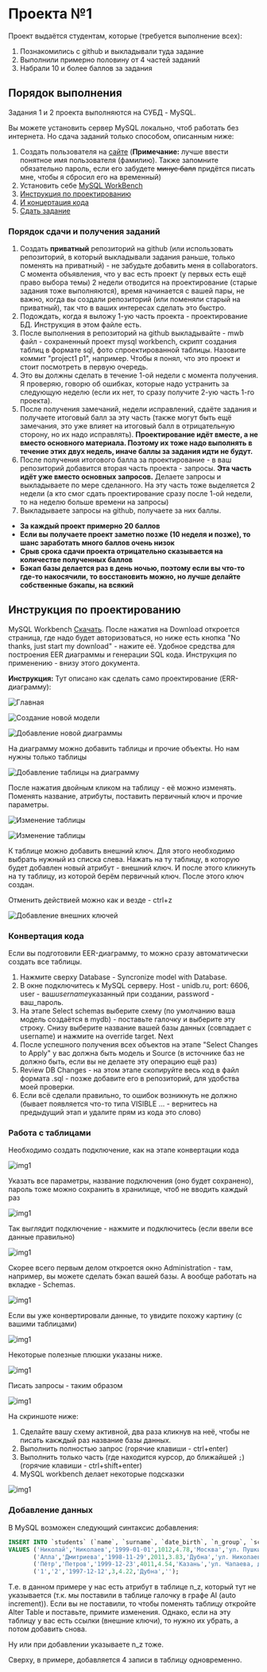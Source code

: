 # Проекта №1

Проект выдаётся студентам, которые (требуется выполнение всех):

1. Познакомились с github и выкладывали туда задание
2. Выполнили примерно половину от 4 частей заданий
3. Набрали 10 и более баллов за задания

## Порядок выполнения

Задания 1 и 2 проекта выполняются на СУБД - MySQL.

Вы можете установить сервер MySQL локально, чтоб работать без интернета. Но сдача заданий только способом, описанным ниже:

1. Создать пользователя на [сайте](https://unidb.ru/#/) (**Примечание:** лучше ввести понятное имя пользователя (фамилию). Также запомните обязательно пароль, если его забудете ~~минус балл~~ придётся писать мне, чтобы я сбросил его на временный)
2. Установить себе [MySQL WorkBench](https://dev.mysql.com/downloads/workbench/)
3. [Инструкция по проектированию](#инструкция-по-проектированию)
4. [И концертация кода](#конвертация-кода)
5. [Сдать задание](#порядок-сдачи-и-получения-заданий)

### Порядок сдачи и получения заданий

1. Создать **приватный** репозиторий на github (или использовать репозиторий, в который выкладывали задания раньше, только поменять на приватный) - не забудьте добавить меня в collaborators. С момента объявления, что у вас есть проект (у первых есть ещё право выбора темы) 2 недели отводится на проектирование (старые задания тоже выполняются), время начинается с вашей пары, не важно, когда вы создали репозиторий (или поменяли старый на приватный), так что в ваших интересах сделать это быстро.
2. Подождать, когда я выложу 1-ую часть проекта - проектирование БД. Инструкция в этом файле есть.
3. После выполнения в репозиторий на github выкладывайте - mwb файл - сохраненный проект mysql workbench, скрипт создания таблиц в формате sql, фото спроектированной таблицы. Назовите коммит "project1 p1", например. Чтобы я понял, что это проект и стоит посмотреть в первую очередь.
4. Это вы должны сделать в течение 1-ой недели с момента получения. Я проверяю, говорю об ошибках, которые надо устранить за следующую неделю (если их нет, то сразу получите 2-ую часть 1-го проекта).
5. После получения замечаний, недели исправлений, сдаёте задания и получаете итоговый балл за эту часть (также могут быть ещё замечания, это уже влияет на итоговый балл в отрицательную сторону, но их надо исправлять). **Проектирование идёт вместе, а не вместо основного материала. Поэтому их тоже надо выполнять в течение этих двух недель, иначе баллы за задания идти не будут.**
6. После получения итогового балла за проектирование - в ваш репозиторий добавится вторая часть проекта - запросы. **Эта часть идёт уже вместо основных запросов.** Делаете запросы и выкладываете по мере сделанного. На эту часть тоже выделяется 2 недели (а кто смог сдать проектирование сразу после 1-ой недели, то на неделю больше времени на запросы)
7. Выкладываете запросы на github, получаете за них баллы.

- **За каждый проект примерно 20 баллов**
- **Если вы получаете проект заметно позже (10 неделя и позже), то шанс заработать много баллов очень низок**
- **Срыв срока сдачи проекта отрицательно сказывается на количестве полученных баллов**
- **Бэкап базы делается раз в день ночью, поэтому если вы что-то где-то накосячили, то восстановить можно, но лучше делайте собственные бэкапы, на всякий**

## Инструкция по проектированию

MySQL Workbench [Скачать](https://dev.mysql.com/downloads/workbench/). После нажатия на Download откроется страница, где надо будет авторизоваться, но ниже есть кнопка "No thanks, just start my download" - нажите её. Удобное средства для построения EER диаграммы и генерации SQL кода. Инструкция по применению - внизу этого документа.

**Инструкция:**
Тут описано как сделать само проектирование (ERR-диаграмму):

![Главная](http://pics.sl/42a/efd/db42a528.png)

![Создание новой модели](http://pics.sl/07f/514/45148768.png)

![Добавление новой диаграммы](http://pics.sl/44b/bf9/83bf9abe.png)

На диаграмму можно добавить таблицы и прочие объекты. Но нам нужны только таблицы

![Добавление таблицы на диаграмму](http://pics.sl/27f/e9d/5b92f37e.png)

После нажатия двойным кликом на таблицу - её можно изменять. Поменять название, атрибуты, поставить первичный ключ и прочие параметры.

![Изменение таблицы](http://pics.sl/5c1/58d/dba21ee7.png)

![Изменение таблицы](http://pics.sl/d74/3aa/ea538b2a.png)

К таблице можно добавить внешний ключ.
Для этого необходимо выбрать нужный из списка слева. Нажать на ту таблицу, в которую будет добавлен новый атрибут - внешний ключ.
И после этого кликнуть на ту таблицу, из которой берём первичный ключ.
После этого ключ создан.

Отменить действией можно как и везде - ctrl+z

![Добавление внешних ключей](http://pics.sl/e6e/e84/5e6e84fc.png)

### Конвертация кода

Если вы подготовили EER-диаграмму, то можно сразу автоматически создать все таблицы.

1. Нажмите сверху Database - Syncronize model with Database.
2. В окне подключитесь к MySQL серверу. Host - unidb.ru, port: 6606, user - ваш*username*указанный при создании, password - ваш_пароль.
3. На этапе Select schemas выберите схему (по умолчанию ваша модель создаётся в mydb) - поставьте галочку и выберите эту строку. Снизу выберите название вашей базы данных (совпадает с username) и нажмите на override target. Next
4. После успешного получения всех объектов на этапе "Select Changes to Apply" у вас должна быть модель и Source (в источнике баз не должно быть, если вы не делаете эту операцию ещё раз)
5. Review DB Changes - на этом этапе скопируйте весь код в файл формата .sql - позже добавите его в репозиторий, для удобства моей проверки.
6. Если всё сделали правильно, то ошибок возникнуть не должно (бывает появляется что-то типа VISIBLE ... - вернитесь на предыдущий этап и удалите прям из кода это слово)

### Работа с таблицами

Необходимо создать подключение, как на этапе конвертации кода

![img1](./img/2019-04-11_10-35-19.png)

Указать все параметры, название подключения (оно будет сохранено), пароль тоже можно сохранить в хранилище, чтоб не вводить каждый раз

![img1](./img/2019-04-11_10-37-42.png)

Так выглядит подключение - нажмите и подключитесь (если ввели все данные правильно)

![img1](./img/2019-04-11_10-39-23.png)

Скорее всего первым делом откроется окно Administration - там, например, вы можете сделать бэкап вашей базы. А вообще работать на вкладке - Schemas.

![img1](./img/2019-04-11_10-40-23.png)

Если вы уже конвертировали данные, то увидите похожу картину (с вашими таблицами)

![img1](./img/2019-04-11_10-42-55.png)

Некоторые полезные плюшки указаны ниже.

![img1](./img/9.png)

Писать запросы - таким образом

![img1](./img/2019-04-11_11-03-09.png)

На скриншоте ниже:

1. Сделайте вашу схему активной, два раза кликнув на неё, чтобы не писать какждый раз название базы данных.
2. Выполнить полностью запрос (горячие клавиши - ctrl+enter)
3. Выполнить только часть (где находится курсор, до ближайшей `;`) (горячие клавиши - ctrl+shift+enter)
4. MySQL workbench делает некоторые подсказки

![img1](./img/10.png)

### Добавление данных

В MySQL возможен следующий синтаксис добавления:

```sql
INSERT INTO `students` (`name`, `surname`, `date_birth`, `n_group`, `score`, `city`, `address`)
VALUES ('Николай','Николаев','1999-01-01',1012,4.78,'Москва','ул. Пушкина'),
       ('Алла','Дмитриева','1998-11-29',2011,3.83,'Дубна','ул. Николаева'),
       ('Пётр','Петров','1999-12-23',4011,4.54,'Казань','ул. Чапаева, д. 12, кв. 14'),
       ('1','2','1997-12-12',3,4.22,'Дубна','');
```

Т.е. в данном примере у нас есть атрибут в таблице n_z, который тут не указывается (т.к. мы поставили в таблице галочку в графе AI (auto increment)). Если вы не поставили, то чтобы поменять таблицу откройте Alter Table и поставьте, примите изменения. Однако, если на эту таблицу у вас есть ссылки (внешние ключи), то нужно их убрать, а потом добавить снова.

Ну или при добавлении указываете n_z тоже.

Сверху, в примере, добавляется 4 записи в таблицу одновременно.
